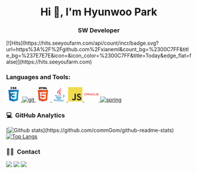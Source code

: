 <h1 align="center">Hi 👋, I'm Hyunwoo Park</h1>
<h3 align="center">SW Developer</h3>
[![Hits](https://hits.seeyoufarm.com/api/count/incr/badge.svg?url=https%3A%2F%2Fgithub.com%2Fxianeml&count_bg=%2300C7FF&title_bg=%237E7E7E&icon=&icon_color=%2300C7FF&title=Today&edge_flat=false)](https://hits.seeyoufarm.com)

<h3 align="left">Languages and Tools:</h3>
<p align="left"> <a href="https://www.w3schools.com/css/" target="_blank"> <img src="https://raw.githubusercontent.com/devicons/devicon/master/icons/css3/css3-original-wordmark.svg" alt="css3" width="40" height="40"/> </a> <a href="https://git-scm.com/" target="_blank"> <img src="https://www.vectorlogo.zone/logos/git-scm/git-scm-icon.svg" alt="git" width="40" height="40"/> </a> <a href="https://www.w3.org/html/" target="_blank"> <img src="https://raw.githubusercontent.com/devicons/devicon/master/icons/html5/html5-original-wordmark.svg" alt="html5" width="40" height="40"/> </a> <a href="https://www.java.com" target="_blank"> <img src="https://raw.githubusercontent.com/devicons/devicon/master/icons/java/java-original.svg" alt="java" width="40" height="40"/> </a> <a href="https://developer.mozilla.org/en-US/docs/Web/JavaScript" target="_blank"> <img src="https://raw.githubusercontent.com/devicons/devicon/master/icons/javascript/javascript-original.svg" alt="javascript" width="40" height="40"/> </a> <a href="https://www.oracle.com/" target="_blank"> <img src="https://raw.githubusercontent.com/devicons/devicon/master/icons/oracle/oracle-original.svg" alt="oracle" width="40" height="40"/> </a> <a href="https://spring.io/" target="_blank"> <img src="https://www.vectorlogo.zone/logos/springio/springio-icon.svg" alt="spring" width="40" height="40"/> </a> </p>


### 💻 &nbsp;GitHub Analytics

[![Github stats](https://github-readme-stats.vercel.app/api?username=commGom&show_icons=true&theme=algolia&include_all_commits=true&count_private=true")](https://github.com/commGom/github-readme-stats)
[![Top Langs](https://github-readme-stats.vercel.app/api/top-langs/?username=commGom&layout=compact&theme=algolia)](https://github.com/commGom/github-readme-stats)


### 🤝🏻 &nbsp;Contact
<a href="mailto:phyw1129@naver.com"><img src="https://img.shields.io/badge/-phyw1129@naver.com-D14836?style=flat&logo=Gmail&logoColor=white"/></a>
<a href="https://instagram.com/commGom"><img src="https://img.shields.io/badge/-@commGom-E4405F?style=flat&logo=Instagram&logoColor=white"/></a>
<a href="https://www.facebook.com/"><img src="https://img.shields.io/badge/-@commGom-1877F2?style=flat&logo=Facebook&logoColor=white"/></a>
